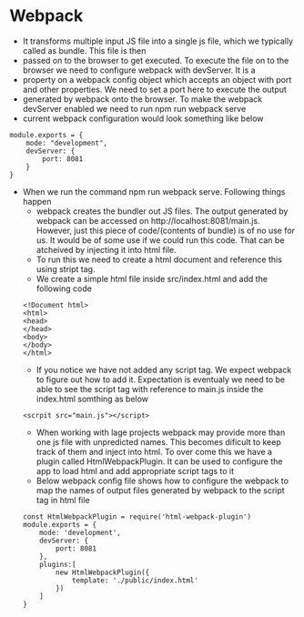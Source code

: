 # Webpack
- It transforms multiple input JS file into a single js file, which we typically called as bundle. This file is then 
- passed on to the browser to get executed. To execute the file on to the browser we need to configure webpack with devServer. It is a 
- property on a webpack config object which accepts an object with port and other properties. We need to set a port here to execute the output
- generated by webpack onto the browser. To make the webpack devServer enabled we need to run npm run webpack serve
- current webpack configuration would look something like below
```
module.exports = {
    mode: "development",
    devServer: {
        port: 8081
    }
}
```
- When we run the command npm run webpack serve. Following things happen
    - webpack creates the bundler out JS files. The output generated by webpack can be accessed on http://localhost:8081/main.js. However, just this piece of code/(contents of bundle) is of no use for us. It would be of some use if we could run this code. That can be atcheived by injecting it into html file. 
    - To run this we need to create a html document and reference this using stript tag. 
    - We create a simple html file inside src/index.html and add the following code
    ```
    <!Document html>
    <html>
    <head>
    </head>
    <body>
    </body>
    </html>
    ```
    - If you notice we have not added any script tag. We expect webpack to figure out how to add it. Expectation is eventualy we need to be able to see the script tag with reference to main.js inside the index.html somthing as below
    ```
    <scrpit src="main.js"></script>
    ```
    - When working with lage projects webpack may provide more than one js file with unpredicted names. This becomes dificult to keep track of them and inject into html. To over come this we have a plugin called HtmlWebpackPlugin. It can be used to configure the app to load html and add appropriate script tags to it
    - Below webpack config file shows how to configure the webpack to map the names of output files generated by webpack to the script tag in html file
    ```
    const HtmlWebpackPlugin = require('html-webpack-plugin')
    module.exports = {
        mode: 'development',
        devServer: {
            port: 8081
        },
        plugins:[
            new HtmlWebpackPlugin({
                template: './public/index.html'
            })
        ]
    }
    ```
